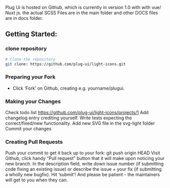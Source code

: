 Plug Ui is hosted on Github, which is currently in version 1.0 with with vue/ Nuxt js.
the actual SCSS Files are in the main folder and other DOCS files are in docs folder.

## Getting Started:

### clone repository
```bash
# Clone the repository
git clone: https://github.com/plug-ui/light-icons.git

```

### Preparing your Fork
- Click ‘Fork’ on Github, creating e.g. yourname/plugui.


### Making your Changes
Check todo list https://github.com/plug-ui/light-icons/projects/1
Add changelog entry crediting yourself.
Write tests expecting the correct/fixed/new functionality.
Add new SVG file in the svg-light folder
Commit your changes

### Creating Pull Requests
Push your commit to get it back up to your fork: git push origin HEAD
Visit Github, click handy “Pull request” button that it will make upon noticing your new branch.
In the description field, write down issue number (if submitting code fixing an existing issue) or describe the issue + your fix (if submitting a wholly new bugfix).
Hit ‘submit’! And please be patient - the maintainers will get to you when they can.